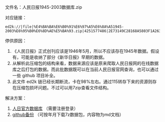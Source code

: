 文件名：人民日报1945-2003数据库.zip

对应链接：
```
ed2k://|file|%E4%BA%BA%E6%B0%91%E6%97%A5%E6%8A%A51945-2003%E6%95%B0%E6%8D%AE%E5%BA%93.zip|4251577486|2E73149C28168A5803F1A2634DB4CDAE|/
```

停供原因：  
1. 《人民日报》正式创刊应该是1946年5月，所以不应该存在1945年数据。假设有，可能是收纳了部分《新华日报》早期的数据。
2. 从解析此压缩包的结构来看，数据来源应该是原来爬取人民日报网的在线数据库之后打包的数据。而此批数据既可以在当前人民日报官网查询，也可以通过一些 github 项目补全。
3. 此文件 ed2k 链已经长期断流，卡在98%左右。通过115转存下来的资源则存在压缩包损坏问题。不过可以用7zip查看文件结构。

解决方案：  
1. [人日官方数据库](https://data.people.com.cn/rmrb) （需要注册登录）
2. [github备份](https://github.com/fangj/rmrb) （可按年月下载7z数据包，内容物为md文档）
